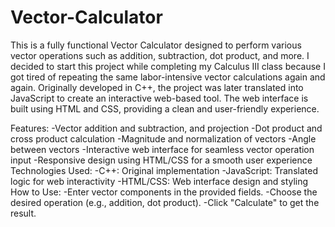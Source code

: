 # Vector-Calculator

This is a fully functional Vector Calculator designed to perform various vector operations such as addition, subtraction, dot product, and more. I decided to start this project while completing my Calculus III class because I got tired of repeating the same labor-intensive vector calculations again and again. Originally developed in C++, the project was later translated into JavaScript to create an interactive web-based tool. The web interface is built using HTML and CSS, providing a clean and user-friendly experience.

Features:
-Vector addition and subtraction, and projection
-Dot product and cross product calculation
-Magnitude and normalization of vectors
-Angle between vectors
-Interactive web interface for seamless vector operation input
-Responsive design using HTML/CSS for a smooth user experience
Technologies Used:
-C++: Original implementation
-JavaScript: Translated logic for web interactivity
-HTML/CSS: Web interface design and styling
How to Use:
-Enter vector components in the provided fields.
-Choose the desired operation (e.g., addition, dot product).
-Click "Calculate" to get the result.
